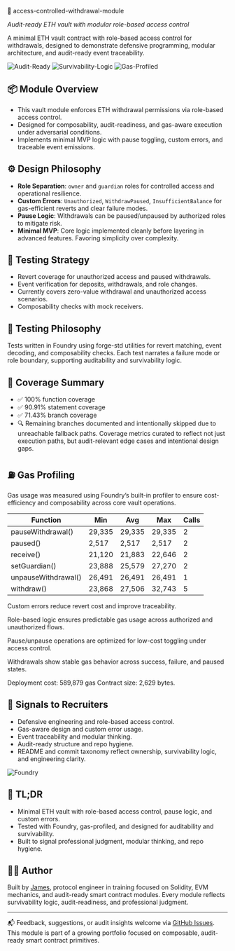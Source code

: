🔐 access-controlled-withdrawal-module 

_Audit-ready ETH vault with modular role-based access control_

A minimal ETH vault contract with role-based access control for withdrawals, designed to demonstrate defensive programming, modular architecture, and audit-ready event traceability.

![Audit-Ready](https://img.shields.io/badge/Audit--Ready-Yes-green)
![Survivability-Logic](https://img.shields.io/badge/Survivability--Logic-Embedded-blue)
![Gas-Profiled](https://img.shields.io/badge/Gas--Profiled-Foundry-lightgrey)


## 📦 Module Overview

- This vault module enforces ETH withdrawal permissions via role-based access control.  
- Designed for composability, audit-readiness, and gas-aware execution under adversarial conditions.  
- Implements minimal MVP logic with pause toggling, custom errors, and traceable event emissions.


## ⚙️ Design Philosophy

- **Role Separation**: `owner` and `guardian` roles for controlled access and operational resilience.
- **Custom Errors**: `Unauthorized`, `WithdrawPaused`, `InsufficientBalance` for gas-efficient reverts and clear failure modes.
- **Pause Logic**: Withdrawals can be paused/unpaused by authorized roles to mitigate risk.
- **Minimal MVP**: Core logic implemented cleanly before layering in advanced features. Favoring simplicity over complexity.

## 🧪 Testing Strategy

- Revert coverage for unauthorized access and paused withdrawals.
- Event verification for deposits, withdrawals, and role changes.
- Currently covers zero-value withdrawal and unauthorized access scenarios.
- Composability checks with mock receivers.

## 🧠 Testing Philosophy

Tests written in Foundry using forge-std utilities for revert matching, event decoding, and composability checks. 
Each test narrates a failure mode or role boundary, supporting auditability and survivability logic.


## 🚨 Coverage Summary

- ✅ 100% function coverage  
- ✅ 90.91% statement coverage  
- ✅ 71.43% branch coverage  
- 🔍 Remaining branches documented and intentionally skipped due to unreachable fallback paths.
Coverage metrics curated to reflect not just execution paths, but audit-relevant edge cases and intentional design gaps.


## ⛽ Gas Profiling
Gas usage was measured using Foundry’s built-in profiler to ensure cost-efficiency and composability across core vault operations.

| Function             | Min    | Avg    | Max    | Calls |
|----------------------|--------|--------|--------|--------|
| pauseWithdrawal()    | 29,335 | 29,335 | 29,335 | 2      |
| paused()             | 2,517  | 2,517  | 2,517  | 2      |
| receive()            | 21,120 | 21,883 | 22,646 | 2      |
| setGuardian()        | 23,888 | 25,579 | 27,270 | 2      |
| unpauseWithdrawal()  | 26,491 | 26,491 | 26,491 | 1      |
| withdraw()           | 23,868 | 27,506 | 32,743 | 5      |

Custom errors reduce revert cost and improve traceability.

Role-based logic ensures predictable gas usage across authorized and unauthorized flows.

Pause/unpause operations are optimized for low-cost toggling under access control.

Withdrawals show stable gas behavior across success, failure, and paused states.

Deployment cost: 589,879 gas Contract size: 2,629 bytes.


## 🧠 Signals to Recruiters

- Defensive engineering and role-based access control.
- Gas-aware design and custom error usage.
- Event traceability and modular thinking.
- Audit-ready structure and repo hygiene.
- README and commit taxonomy reflect ownership, survivability logic, and engineering clarity.

![Foundry](https://img.shields.io/badge/Tested%20With-Foundry-blue)

## 🧠 TL;DR

- Minimal ETH vault with role-based access control, pause logic, and custom errors.  
- Tested with Foundry, gas-profiled, and designed for auditability and survivability.  
- Built to signal professional judgment, modular thinking, and repo hygiene.



## 🧑‍💻 Author

Built by [James](https://github.com/anand-lab25), protocol engineer in training focused on Solidity, EVM mechanics, and audit-ready smart contract modules.
Every module reflects survivability logic, audit-readiness, and professional judgment.


---

📬 Feedback, suggestions, or audit insights welcome via [GitHub Issues](https://github.com/anand-lab25/access-controlled-withdrawal-module/issues).  
This module is part of a growing portfolio focused on composable, audit-ready smart contract primitives.

